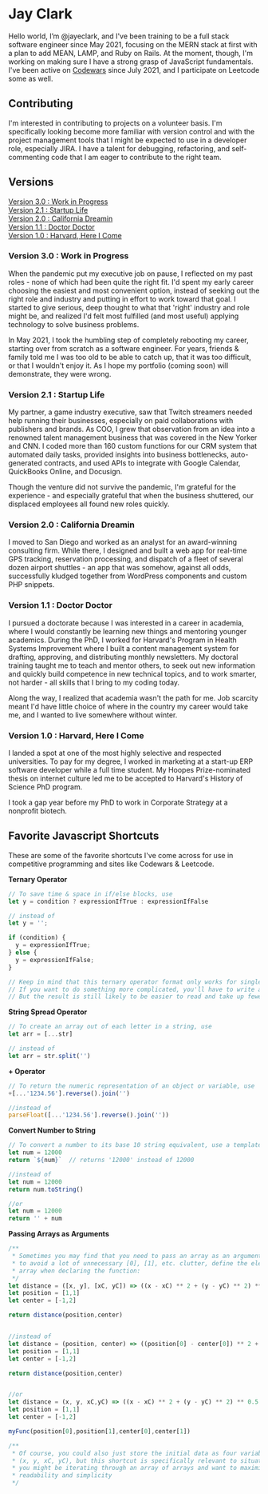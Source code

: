 # Jay Clark

Hello world, I’m @jayeclark, and I've been training to be a full stack software engineer since May 2021, focusing on the MERN stack at first with a plan to add MEAN, LAMP, and Ruby on Rails. At the moment, though, I'm working on making sure I have a strong grasp of JavaScript fundamentals. I've been active on [Codewars](https://www.codewars.com/users/jayclark) since July 2021, and I participate on Leetcode some as well.

## Contributing
I'm interested in contributing to projects on a volunteer basis. I'm specifically looking become more familiar with version control and with the project management tools that I might be expected to use in a developer role, especially JIRA. I have a talent for debugging, refactoring, and self-commenting code that I am eager to contribute to the right team.

## Versions

[Version 3.0 : Work in Progress](https://github.com/jayeclark/jayeclark/blob/main/README.md#version-30-work-in-progress)  
[Version 2.1 : Startup Life](https://github.com/jayeclark/jayeclark/blob/main/README.md#version-21-startup-life)  
[Version 2.0 : California Dreamin](https://github.com/jayeclark/jayeclark/blob/main/README.md#version-20-california-dreamin)  
[Version 1.1 : Doctor Doctor](https://github.com/jayeclark/jayeclark/blob/main/README.md#version-11-doctor-doctor)  
[Version 1.0 : Harvard, Here I Come](https://github.com/jayeclark/jayeclark/blob/main/README.md#version-10-harvard-here-i-come)  

### Version 3.0 : Work in Progress  
When the pandemic put my executive job on pause, I reflected on my past roles - none of which had been quite the right fit. I'd spent my early career choosing the easiest and most convenient option, instead of seeking out the right role and industry and putting in effort to work toward that goal. I started to give serious, deep thought to what that 'right' industry and role might be, and realized I'd felt most fulfilled (and most useful) applying technology to solve business problems. 

In May 2021, I took the humbling step of completely rebooting my career, starting over from scratch as a software engineer. For years, friends & family told me I was too old to be able to catch up, that it was too difficult, or that I wouldn't enjoy it. As I hope my portfolio (coming soon) will demonstrate, they were wrong.
  
### Version 2.1 : Startup Life  
My partner, a game industry executive, saw that Twitch streamers needed help running their businesses, especially on paid collaborations with publishers and brands. As COO, I grew that observation from an idea into a renowned talent management business that was covered in the New Yorker and CNN. I coded more than 160 custom functions for our CRM system that automated daily tasks, provided insights into business bottlenecks, auto-generated contracts, and used APIs to integrate with Google Calendar, QuickBooks Online, and Docusign. 

Though the venture did not survive the pandemic, I'm grateful for the experience - and especially grateful that when the business shuttered, our displaced employees all found new roles quickly. 
  
### Version 2.0 : California Dreamin  
I moved to San Diego and worked as an analyst for an award-winning consulting firm. While there, I designed and built a web app for real-time GPS tracking, reservation processing, and dispatch of a fleet of several dozen airport shuttles - an app that was somehow, against all odds, successfully kludged together from WordPress components and custom PHP snippets.
  
### Version 1.1 : Doctor Doctor  
I pursued a doctorate because I was interested in a career in academia, where I would constantly be learning new things and mentoring younger academics. During the PhD, I worked for Harvard's Program in Health Systems Improvement where I built a content management system for drafting, approving, and distributing monthly newsletters. My doctoral training taught me to teach and mentor others, to seek out new information and quickly build competence in new technical topics, and to work smarter, not harder - all skills that I bring to my coding today. 

Along the way, I realized that academia wasn't the path for me. Job scarcity meant I'd have little choice of where in the country my career would take me, and I wanted to live somewhere without winter.
  
### Version 1.0 : Harvard, Here I Come  
I landed a spot at one of the most highly selective and respected universities. To pay for my degree, I worked in marketing at a start-up ERP software developer while a full time student. My Hoopes Prize-nominated thesis on internet culture led me to be accepted to Harvard's History of Science PhD program. 

I took a gap year before my PhD to work in Corporate Strategy at a nonprofit biotech.
  
## Favorite Javascript Shortcuts
These are some of the favorite shortcuts I've come across for use in competitive programming and sites like Codewars & Leetcode.

**Ternary Operator**  
```javascript
// To save time & space in if/else blocks, use
let y = condition ? expressionIfTrue : expressionIfFalse

// instead of 
let y = '';

if (condition) { 
  y = expressionIfTrue;
} else { 
  y = expressionIfFalse;
}

// Keep in mind that this ternary operator format only works for single-line values or expressions. 
// If you want to do something more complicated, you'll have to write a helper function. 
// But the result is still likely to be easier to read and take up fewer lines of code. 
```

**String Spread Operator**  

```javascript 
// To create an array out of each letter in a string, use
let arr = [...str]

// instead of 
let arr = str.split('')
```
**+ Operator**  
```javascript
// To return the numeric representation of an object or variable, use
+[...'1234.56'].reverse().join('')

//instead of 
parseFloat([...'1234.56'].reverse().join(''))
```

**Convert Number to String**  
```javascript
// To convert a number to its base 10 string equivalent, use a template string like this:
let num = 12000
return `${num}`  // returns '12000' instead of 12000

//instead of
let num = 12000
return num.toString()

//or
let num = 12000
return '' + num
```

**Passing Arrays as Arguments**  
```javascript
/**
 * Sometimes you may find that you need to pass an array as an argument to function.
 * to avoid a lot of unnecessary [0], [1], etc. clutter, define the elements of the 
 * array when declaring the function: 
 */
let distance = ([x, y], [xC, yC]) => ((x - xC) ** 2 + (y - yC) ** 2) ** 0.5
let position = [1,1]
let center = [-1,2]

return distance(position,center)


//instead of
let distance = (position, center) => ((position[0] - center[0]) ** 2 + (position[1] - center[1]) ** 2) ** 0.5
let position = [1,1]
let center = [-1,2]

return distance(position,center)


//or
let distance = (x, y, xC,yC) => ((x - xC) ** 2 + (y - yC) ** 2) ** 0.5
let position = [1,1]
let center = [-1,2]

myFunc(position[0],position[1],center[0],center[1])

/**
 * Of course, you could also just store the initial data as four variables 
 * (x, y, xC, yC), but this shortcut is specifically relevant to situations where 
 * you might be iterating through an array of arrays and want to maximize code 
 * readability and simplicity
 */
```


<!---
jayeclark/jayeclark is a ✨ special ✨ repository because its `README.md` (this file) appears on your GitHub profile.
You can click the Preview link to take a look at your changes.
--->
